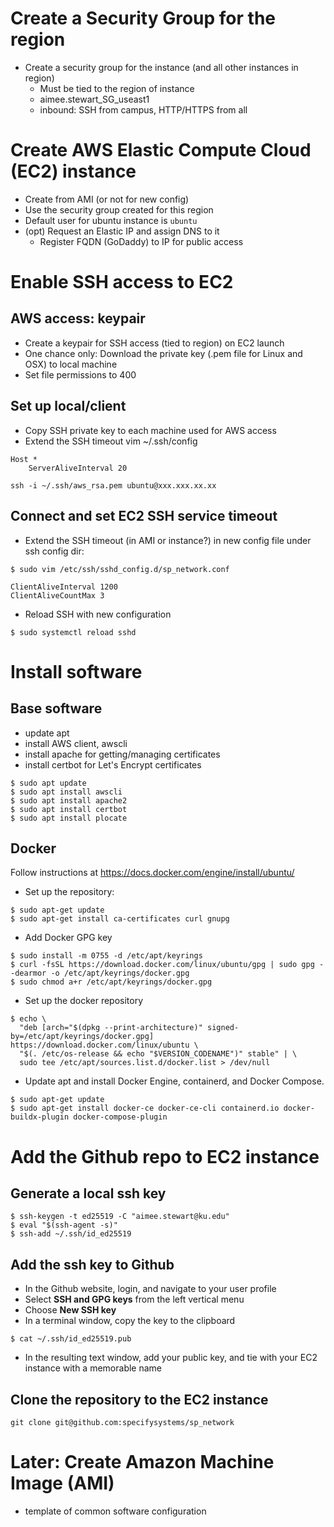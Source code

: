 # Create a Security Group for the region

* Create a security group for the instance (and all other instances in region)
  * Must be tied to the region of instance
  * aimee.stewart_SG_useast1
  * inbound: SSH from campus, HTTP/HTTPS from all

# Create AWS Elastic Compute Cloud (EC2) instance

* Create from AMI (or not for new config)
* Use the security group created for this region
* Default user for ubuntu instance is `ubuntu`
* (opt) Request an Elastic IP and assign DNS to it
  * Register FQDN (GoDaddy) to IP for public access

# Enable SSH access to EC2 

## AWS access: keypair

* Create a keypair for SSH access (tied to region) on EC2 launch
* One chance only: Download the private key (.pem file for Linux and OSX) to local machine
* Set file permissions to 400


## Set up local/client 

* Copy SSH private key to each machine used for AWS access
* Extend the SSH timeout vim ~/.ssh/config

```
Host *
    ServerAliveInterval 20
```

```commandline
ssh -i ~/.ssh/aws_rsa.pem ubuntu@xxx.xxx.xx.xx
```

## Connect and set EC2 SSH service timeout

* Extend the SSH timeout (in AMI or instance?) in new config file under ssh config dir:

```commandline
$ sudo vim /etc/ssh/sshd_config.d/sp_network.conf
```

```text
ClientAliveInterval 1200
ClientAliveCountMax 3
```

* Reload SSH with new configuration 

```commandline
$ sudo systemctl reload sshd
```


# Install software

## Base software 

* update apt
* install AWS client, awscli
* install apache for getting/managing certificates
* install certbot for Let's Encrypt certificates

```commandline
$ sudo apt update
$ sudo apt install awscli
$ sudo apt install apache2
$ sudo apt install certbot
$ sudo apt install plocate
```

## Docker

Follow instructions at https://docs.docker.com/engine/install/ubuntu/

* Set up the repository:

```commandline
$ sudo apt-get update
$ sudo apt-get install ca-certificates curl gnupg
```

* Add Docker GPG key

```commandline
$ sudo install -m 0755 -d /etc/apt/keyrings
$ curl -fsSL https://download.docker.com/linux/ubuntu/gpg | sudo gpg --dearmor -o /etc/apt/keyrings/docker.gpg
$ sudo chmod a+r /etc/apt/keyrings/docker.gpg
```

* Set up the docker repository

```commandline
$ echo \
  "deb [arch="$(dpkg --print-architecture)" signed-by=/etc/apt/keyrings/docker.gpg] https://download.docker.com/linux/ubuntu \
  "$(. /etc/os-release && echo "$VERSION_CODENAME")" stable" | \
  sudo tee /etc/apt/sources.list.d/docker.list > /dev/null
```

* Update apt and install Docker Engine, containerd, and Docker Compose.

```commandline
$ sudo apt-get update
$ sudo apt-get install docker-ce docker-ce-cli containerd.io docker-buildx-plugin docker-compose-plugin
```

# Add the Github repo to EC2 instance

## Generate a local ssh key 

```commandline
$ ssh-keygen -t ed25519 -C "aimee.stewart@ku.edu"
$ eval "$(ssh-agent -s)"
$ ssh-add ~/.ssh/id_ed25519
```

## Add the ssh key to Github

* In the Github website, login, and navigate to your user profile
* Select **SSH and GPG keys** from the left vertical menu
* Choose **New SSH key**
* In a terminal window, copy the key to the clipboard

```commandline
$ cat ~/.ssh/id_ed25519.pub
```
* In the resulting text window, add your public key, and tie with your EC2 instance 
  with a memorable name 

## Clone the repository to the EC2 instance

```commandline
git clone git@github.com:specifysystems/sp_network 
```


# Later: Create Amazon Machine Image (AMI) 

* template of common software configuration

